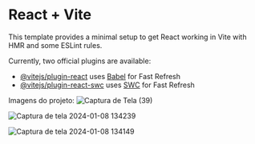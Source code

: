 # React + Vite

This template provides a minimal setup to get React working in Vite with HMR and some ESLint rules.

Currently, two official plugins are available:

- [@vitejs/plugin-react](https://github.com/vitejs/vite-plugin-react/blob/main/packages/plugin-react/README.md) uses [Babel](https://babeljs.io/) for Fast Refresh
- [@vitejs/plugin-react-swc](https://github.com/vitejs/vite-plugin-react-swc) uses [SWC](https://swc.rs/) for Fast Refresh

Imagens do projeto:
![Captura de Tela (39)](https://github.com/ValdsonSilva/front_pizzaria/assets/124847216/f7fad985-3ae6-4702-b7d9-7de7305afc48)

![Captura de tela 2024-01-08 134239](https://github.com/ValdsonSilva/front_pizzaria/assets/124847216/c19da3b6-9dc1-4b79-ab55-deebc39b66db)


![Captura de tela 2024-01-08 134149](https://github.com/ValdsonSilva/front_pizzaria/assets/124847216/0000ffa4-88af-4a68-a701-10c8ec7ad076)
